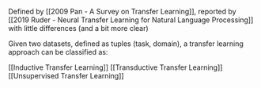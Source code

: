 Defined by [[2009 Pan - A Survey on Transfer Learning]], reported by [[2019 Ruder - Neural Transfer Learning for Natural Language Processing]] with little differences (and a bit more clear)

Given two datasets, defined as tuples (task, domain), a transfer learning approach can be classified as:

[[Inductive Transfer Learning]]
[[Transductive Transfer Learning]]
[[Unsupervised Transfer Learning]]

